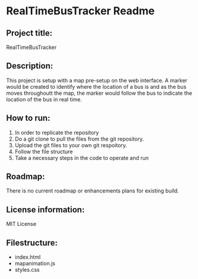 # RealTimeBusTracker Readme
## Project title: 
RealTimeBusTracker
## Description: 
This project is setup with a map pre-setup on the web interface. A marker would be created to identify where the location of a bus is and as the bus moves throughoutt the map, the marker would follow the bus to indicate the location of the bus in real time. 
## How to run:
1. In order to replicate the repository 
4. Do a git clone to pull the files from the git repository. 
5. Upload the git files to your own git respoitory. 
6. Follow the file structure 
7. Take a necessary steps in the code to operate and run
## Roadmap:
There is no current roadmap or enhancements plans for existing build. 
## License information: 
MIT License
## Filestructure:
- index.html
- mapanimation.js
- styles.css


